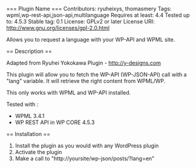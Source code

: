 === Plugin Name ===
Contributors: ryuheixys, thomasmery
Tags: wpml,wp-rest-api,json-api,multilanguage
Requires at least: 4.4
Tested up to: 4.5.3
Stable tag: 0.1
License: GPLv2 or later
License URI: http://www.gnu.org/licenses/gpl-2.0.html

Allows you to request a language with your WP-API and WPML site.

== Description ==

Adapted from Ryuhei Yokokawa Plugin - http://y-designs.com

This plugin will allow you to fetch the WP-API (WP-JSON-API) call with a "lang" variable.  It will retrieve the right content from WPML/WP.

This only works with WPML and WP-API installed.

Tested with :
* WPML 3.4.1
* WP REST API in WP CORE 4.5.3

== Installation ==

1. Install the plugin as you would with any WordPress plugin
2. Activate the plugin
3. Make a call to "http://yoursite/wp-json/posts/?lang=en"